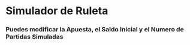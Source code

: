 # Simulador de Ruleta

### Puedes modificar la Apuesta, el Saldo Inicial y el Numero de Partidas Simuladas
